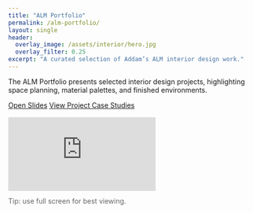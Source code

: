 ```yaml
---
title: "ALM Portfolio"
permalink: /alm-portfolio/
layout: single
header:
  overlay_image: /assets/interior/hero.jpg
  overlay_filter: 0.25
excerpt: "A curated selection of Addam’s ALM interior design work."
---
```


The ALM Portfolio presents selected interior design projects, highlighting space planning, material palettes, and finished environments.

<div class="btns" style="margin: 0 0 1rem;">
  <a class="btn btn--primary" href="https://docs.google.com/presentation/d/e/1LStvRGYpR6AYe9QCgf7X0zJbjUIf4I-RgDGZdbCI9uQ/pub?start=false&loop=false&delayms=3000" target="_blank" rel="noopener">Open Slides</a>
  <a class="btn" href="/projects/">View Project Case Studies</a>
</div>

<div class="slides-embed slides-embed--responsive">
  <div class="slides-embed__inner">
    <iframe
      src="https://docs.google.com/presentation/d/e/1LStvRGYpR6AYe9QCgf7X0zJbjUIf4I-RgDGZdbCI9uQ/embed?start=false&loop=false&delayms=3000"
      frameborder="0"
      allowfullscreen="true"
      mozallowfullscreen="true"
      webkitallowfullscreen="true"
    ></iframe>
  </div>
</div>

<p class="small" style="color:#666;margin-top:.75rem;">Tip: use full screen for best viewing.</p>

